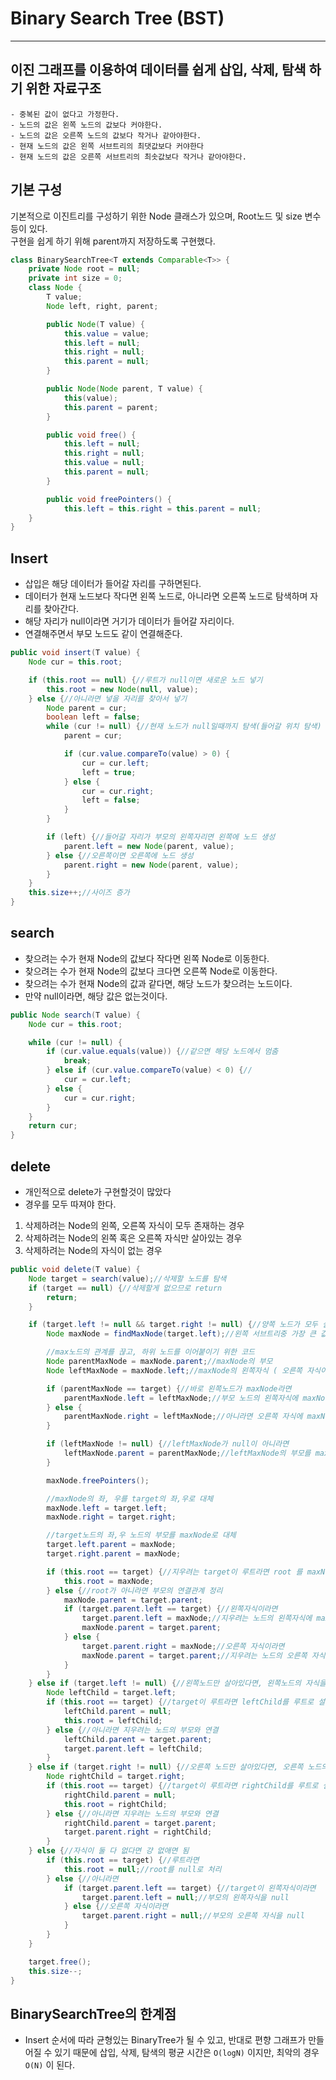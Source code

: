 # Binary Search Tree (BST)

---
## 이진 그래프를 이용하여 데이터를 쉽게 삽입, 삭제, 탐색 하기 위한 자료구조
```agsl
- 중복된 값이 없다고 가정한다.
- 노드의 값은 왼쪽 노드의 값보다 커야한다.
- 노드의 값은 오른쪽 노드의 값보다 작거나 같아야한다.
- 현재 노드의 값은 왼쪽 서브트리의 최댓값보다 커야한다
- 현재 노드의 값은 오른쪽 서브트리의 최솟값보다 작거나 같아야한다.
```

## 기본 구성
기본적으로 이진트리를 구성하기 위한 Node 클래스가 있으며, Root노드 및 size 변수등이 있다.<br/>
구현을 쉽게 하기 위해 parent까지 저장하도록 구현했다.

```java
class BinarySearchTree<T extends Comparable<T>> {
    private Node root = null;
    private int size = 0;
    class Node {
        T value;
        Node left, right, parent;

        public Node(T value) {
            this.value = value;
            this.left = null;
            this.right = null;
            this.parent = null;
        }

        public Node(Node parent, T value) {
            this(value);
            this.parent = parent;
        }

        public void free() {
            this.left = null;
            this.right = null;
            this.value = null;
            this.parent = null;
        }

        public void freePointers() {
            this.left = this.right = this.parent = null;
    }
}
```

## Insert
- 삽입은 해당 데이터가 들어갈 자리를 구하면된다. <br/>
- 데이터가 현재 노드보다 작다면 왼쪽 노드로, 아니라면 오른쪽 노드로 탐색하며 자리를 찾아간다.<br/>
- 해당 자리가 null이라면 거기가 데이터가 들어갈 자리이다.
- 연결해주면서 부모 노드도 같이 연결해준다.
```java
public void insert(T value) {
    Node cur = this.root;

    if (this.root == null) {//루트가 null이면 새로운 노드 넣기
        this.root = new Node(null, value);
    } else {//아니라면 넣을 자리를 찾아서 넣기
        Node parent = cur;
        boolean left = false;
        while (cur != null) {//현재 노드가 null일때까지 탐색(들어갈 위치 탐색)
            parent = cur;

            if (cur.value.compareTo(value) > 0) {
                cur = cur.left;
                left = true;
            } else {
                cur = cur.right;
                left = false;
            }
        }

        if (left) {//들어갈 자리가 부모의 왼쪽자리면 왼쪽에 노드 생성
            parent.left = new Node(parent, value);
        } else {//오른쪽이면 오른쪽에 노드 생성
            parent.right = new Node(parent, value);
        }
    }
    this.size++;//사이즈 증가
}
```

## search
- 찾으려는 수가 현재 Node의 값보다 작다면 왼쪽 Node로 이동한다.
- 찾으려는 수가 현재 Node의 값보다 크다면 오른쪽 Node로 이동한다.
- 찾으려는 수가 현재 Node의 값과 같다면, 해당 노드가 찾으려는 노드이다.
- 만약 null이라면, 해당 값은 없는것이다.
```java
public Node search(T value) {
    Node cur = this.root;

    while (cur != null) {
        if (cur.value.equals(value)) {//같으면 해당 노드에서 멈춤
            break;
        } else if (cur.value.compareTo(value) < 0) {//
            cur = cur.left;
        } else {
            cur = cur.right;
        }
    }
    return cur;
}
```

## delete
- 개인적으로 delete가 구현할것이 많았다
- 경우를 모두 따져야 한다.
1. 삭제하려는 Node의 왼쪽, 오른쪽 자식이 모두 존재하는 경우
2. 삭제하려는 Node의 왼쪽 혹은 오른쪽 자식만 살아있는 경우
3. 삭제하려는 Node의 자식이 없는 경우

```java
public void delete(T value) {
    Node target = search(value);//삭제할 노드를 탐색
    if (target == null) {//삭제할게 없으므로 return
        return;
    }

    if (target.left != null && target.right != null) {//양쪽 노드가 모두 살아있다면
        Node maxNode = findMaxNode(target.left);//왼쪽 서브트리중 가장 큰 값의 노드를 찾은 뒤 부모와의 관계를 끊음

        //max노드의 관계를 끊고, 하위 노드를 이어붙이기 위한 코드
        Node parentMaxNode = maxNode.parent;//maxNode의 부모
        Node leftMaxNode = maxNode.left;//maxNode의 왼쪽자식 ( 오른쪽 자식이 존재하지 않을때까지 내려가므로 오른쪽자식은 없다 생각해야함 )

        if (parentMaxNode == target) {//바로 왼쪽노드가 maxNode라면
            parentMaxNode.left = leftMaxNode;//부모 노드의 왼쪽자식에 maxNode의 왼쪽자식을 이어줌
        } else {
            parentMaxNode.right = leftMaxNode;//아니라면 오른쪽 자식에 maxNode의 왼쪽자식을 이어줌
        }

        if (leftMaxNode != null) {//leftMaxNode가 null이 아니라면
            leftMaxNode.parent = parentMaxNode;//leftMaxNode의 부모를 maxNode의 부모노드로 이어줌
        }

        maxNode.freePointers();

        //maxNode의 좌, 우를 target의 좌,우로 대체
        maxNode.left = target.left;
        maxNode.right = target.right;

        //target노드의 좌,우 노드의 부모를 maxNode로 대체
        target.left.parent = maxNode;
        target.right.parent = maxNode;

        if (this.root == target) {//지우려는 target이 루트라면 root 를 maxNode로 연결
            this.root = maxNode;
        } else {//root가 아니라면 부모의 연결관계 정리
            maxNode.parent = target.parent;
            if (target.parent.left == target) {//왼쪽자식이라면
                target.parent.left = maxNode;//지우려는 노드의 왼쪽자식에 maxNode를 연결
                maxNode.parent = target.parent;
            } else {
                target.parent.right = maxNode;//오른쪽 자식이라면
                maxNode.parent = target.parent;//지우려는 노드의 오른쪽 자식에 maxNode를 연결
            }
        }
    } else if (target.left != null) {//왼쪽노드만 살아있다면, 왼쪽노드의 자식을 부모와 이어주면 끝
        Node leftChild = target.left;
        if (this.root == target) {//target이 루트라면 leftChild를 루트로 설정
            leftChild.parent = null;
            this.root = leftChild;
        } else {//아니라면 지우려는 노드의 부모와 연결
            leftChild.parent = target.parent;
            target.parent.left = leftChild;
        }
    } else if (target.right != null) {//오른쪽 노드만 살아있다면, 오른쪽 노드의 자식을 부모와 이어주면 끝
        Node rightChild = target.right;
        if (this.root == target) {//target이 루트라면 rightChild를 루트로 설정
            rightChild.parent = null;
            this.root = rightChild;
        } else {//아니라면 지우려는 노드의 부모와 연결
            rightChild.parent = target.parent;
            target.parent.right = rightChild;
        }
    } else {//자식이 둘 다 없다면 걍 없애면 됨
        if (this.root == target) {//루트라면
            this.root = null;//root를 null로 처리
        } else {//아니라면
            if (target.parent.left == target) {//target이 왼쪽자식이라면
                target.parent.left = null;//부모의 왼쪽자식을 null
            } else {//오른쪽 자식이라면
                target.parent.right = null;//부모의 오른쪽 자식을 null
            }
        }
    }

    target.free();
    this.size--;
}
```

## BinarySearchTree의 한계점
- Insert 순서에 따라 균형있는 BinaryTree가 될 수 있고, 반대로 편향 그래프가 만들어질 수 있기 때문에 삽입, 삭제, 탐색의 평균 시간은 `O(logN)` 이지만, 최악의 경우 `O(N)` 이 된다. 